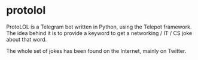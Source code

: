# protolol

ProtoLOL is a Telegram bot written in Python, using the Telepot framework.
The idea behind it is to provide a keyword to get a networking / IT / CS joke about that word.

The whole set of jokes has been found on the Internet, mainly on Twitter.